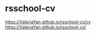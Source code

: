 # rsschool-cv
https://ValeriaYan.github.io/rsschool-cv/cv
https://ValeriaYan.github.io/rsschool-cv/
